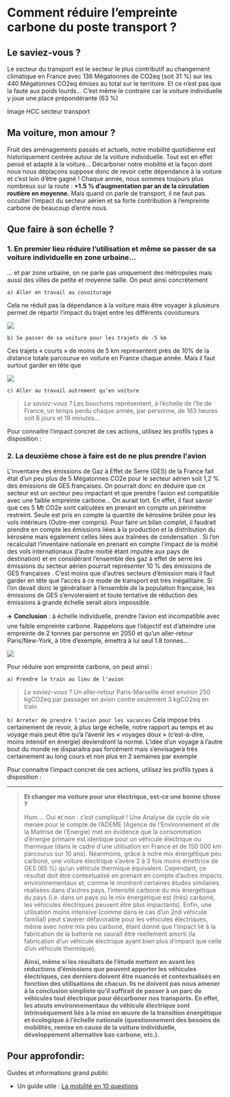 # **Comment réduire l’empreinte carbone du poste transport ?**

## Le saviez-vous ?

Le secteur du transport est le secteur le plus contributif au changement climatique en France avec 136 Mégatonnes de CO2eq (soit 31 %) sur les 440 Mégatonnes CO2eq émises au total sur le territoire.
Et ce n’est pas que la faute aux poids lourds… C’est même le contraire car la voiture individuelle y joue une place prépondérante (63 %)

Image HCC secteur transport

## Ma voiture, mon amour ?

Fruit des aménagements passés et actuels, notre mobilité quotidienne est historiquement centrée autour de la voiture individuelle. Tout est en effet pensé et adapté à la voiture…
Décarboner notre mobilité et la façon dont nous nous déplaçons suppose donc de revoir cette dépendance à la voiture et c’est loin d’être gagné ! Chaque année, nous sommes toujours plus nombreux sur la route : **+1.5 % d’augmentation par an de la circulation routière en moyenne.**
Mais quand on parle de transport, il ne faut pas occulter l’impact du secteur aérien et sa forte contribution à l’empreinte carbone de beaucoup d’entre nous.

## **Que faire à son échelle ?**

### 1. En premier lieu réduire l’utilisation et même se passer de sa voiture individuelle en zone urbaine...

... et par zone urbaine, on ne parle pas uniquement des métropoles mais aussi des villes de petite et moyenne taille. On peut ainsi concrètement

`a) Aller en travail au covoiturage`

Cela ne réduit pas la dépendance à la voiture mais être voyager à plusieurs permet de répartir l’impact du trajet entre les différents covoitureurs

![](https://ecolab-data.netlify.app/images/Chiffres-clefs_covoitDT.png)

`b) Se passer de sa voiture pour les trajets de -5 km`

Ces trajets « courts » de moins de 5 km représentent près de 10% de la distance totale parcourue en voiture en France chaque année. Mais il faut surtout garder en tête que

![](https://ecolab-data.netlify.app/images/Chiffres-cles_privilegier_velo_a_voiture_5km_v2.png)

`c) Aller au travail autrement qu’en voiture`

> _Le saviez-vous ?_
> Les bouchons représentent, à l’échelle de l’Ile de France, un temps perdu chaque année, par personne, de 163 heures soit 6 jours et 19 minutes…

Pour connaitre l’impact concret de ces actions, utilisez les profils types à disposition :

### 2. La deuxième chose à faire est de ne plus prendre l'avion

L’inventaire des émissions de Gaz à Effet de Serre (GES) de la France fait état d’un peu plus de 5 Mégatonnes CO2e pour le secteur aérien soit 1,2 % des émissions de GES françaises. On pourrait donc en déduire que ce secteur est un secteur peu impactant et que prendre l’avion est compatible avec une faible empreinte carbone… On aurait tort.
En effet, il faut savoir que ces 5 Mt CO2e sont calculées en prenant en compte un périmètre restreint. Seule est pris en compte la quantité de kérosène brûlée pour les vols intérieurs (Outre-mer compris). Pour faire un bilan complet, il faudrait prendre en compte les émissions liées à la production et la distribution du kérosène mais également celles liées aux traînées de condensation .
Si l’on recalculait l’inventaire nationale en prenant en compte l’impact de la moitié des vols internationaux (l’autre moitié étant imputée aux pays de destination) et en considérant l’ensemble des gaz à effet de serre les émissions du secteur aérien pourrait représenter 10 % des émissions de GES françaises . C’est moins que d’autres secteurs d’émission mais il faut garder en tête que l’accès à ce mode de transport est très inégalitaire. Si l’on devait donc le généraliser à l’ensemble de la population française, les émissions de GES s’envoleraient et toute tentative de réduction des émissions à grande échelle serait alors impossible.

✈️ **Conclusion** : à échelle individuelle, prendre l’avion est incompatible avec une faible empreinte carbone. Rappelons que l’objectif est d’atteindre une empreinte de 2 tonnes par personne en 2050 et qu’un aller-retour Paris/New-York, à titre d’exemple, émettra à lui seul 1.8 tonnes…

![](https://ecolab-data.netlify.app/images/Chiffres-clefs_alternatives_bas_carbones_vacances_week-end_v2.png)

Pour réduire son empreinte carbone, on peut ainsi :

`a) Prendre le train au lieu de l'avion`

> _Le saviez-vous ?_
> Un aller-retour Paris-Marseille émet environ 250 kgCO2eq par passager en avion contre seulement 3 kgCO2eq en train

`b) Arreter de prendre l'avion pour les vacances`
Cela impose très certainement de revoir, à plus large échelle, notre rapport au temps et au voyage mais peut être qu’à l’avenir les « voyages doux » (c’est-à-dire, moins intensif en énergie) deviendront la norme. L’idée d’un voyage à l’autre bout du monde ne disparaitra pas forcément mais s’envisagera très certainement au long cours et non plus en 2 semaines par exemple

Pour connaitre l’impact concret de ces actions, utilisez les profils types à disposition :

---

> **Et changer ma voiture pour une électrique, est-ce une bonne chose ?**
>
> Hum…. Oui et non : c’est compliqué !
> Une Analyse de cycle de vie menée pour le compte de l’ADEME (Agence de l’Environnement et de la Maitrise de l’Energie) met en évidence que la consommation d’énergie primaire est identique pour un véhicule électrique ou thermique (dans le cadre d’une utilisation en France et de 150 000 km parcourus sur 10 ans). Néanmoins, grâce à notre mix énergétique peu carboné, une voiture électrique s’avère 2 à 3 fois moins émettrice de GES (65 %) qu’un véhicule thermique équivalent. Cependant, ce résultat doit être contextualisé en prenant en compte d’autres impacts environnementaux et, comme le montrent certaines études similaires réalisées dans d’autres pays, l’intensité carbone du mix énergétique du pays (i.e. dans un pays ou le mix énergétique est (très) carboné, les véhicules électriques peuvent être plus impactants). Enfin, une utilisation moins intensive (comme dans le cas d’un 2nd véhicule familial) peut s’avérer défavorable pour les véhicules électriques, même avec notre mix peu carboné, étant donné que l’impact lié à la fabrication de la batterie ne saurait être réellement amorti (la fabrication d’un véhicule électrique ayant bien plus d’impact que celle d’un véhicule thermique).
>
> **Ainsi, même si les résultats de l’étude mettent en avant les réductions d’émissions que peuvent apporter les véhicules électriques, ces derniers doivent être nuancés et contextualisés en fonction des utilisations de chacun. Ils ne doivent pas nous amener à la conclusion simpliste qu’il suffirait de passer à un parc de véhicules tout électrique pour décarboner nos transports. En effet, les atouts environnementaux du véhicule électrique sont intrinsèquement liés à la mise en œuvre de la transition énergétique et écologique à l’échelle nationale (questionnement des besoins de mobilités, remise en cause de la voiture individuelle, développement alternative bas carbone, etc.).**

## Pour approfondir:

Guides et informations grand public

- Un guide utile : [La mobilité en 10 questions](https://librairie.ademe.fr/mobilite-et-transport/3859-la-mobilite-en-10-questions-9791029716126.html)
